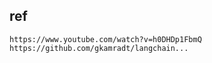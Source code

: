 

## ref
    https://www.youtube.com/watch?v=h0DHDp1FbmQ
    https://github.com/gkamradt/langchain...